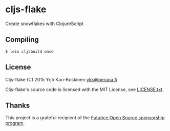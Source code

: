 # cljs-flake

Create snowflakes with ClojureScript

## Compiling

```
$ lein cljsbuild once
```

## License

Cljs-flake (C) 2015 Yrjö Kari-Koskinen ykk@peruna.fi

Cljs-flake's source code is licensed with the MIT License, see [LICENSE.txt](https://github.com/ykarikos/clj-flake/blob/master/LICENSE.txt).

## Thanks

This project is a grateful recipient of the [Futurice Open Source sponsorship program](http://futurice.com/blog/sponsoring-free-time-open-source-activities?utm_source=github&utm_medium=spice).
